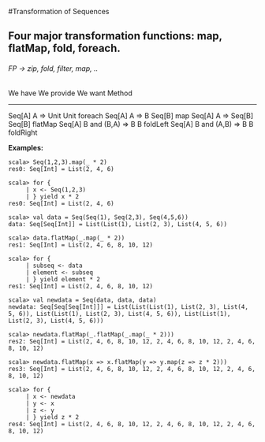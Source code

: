 #Transformation of Sequences

## Four major transformation functions: map, flatMap, fold, foreach.

###### FP -> zip, fold, filter, map, ..

We have          We provide          We want          Method
-------          ----------          -------          ------
Seq[A]           A => Unit           Unit             foreach
Seq[A]           A => B              Seq[B]           map
Seq[A]           A => Seq[B]         Seq[B]           flatMap
Seq[A]           B and (B,A) => B    B                foldLeft
Seq[A]           B and (A,B) => B    B                foldRight

**Examples:**
```
scala> Seq(1,2,3).map(_ * 2)
res0: Seq[Int] = List(2, 4, 6)

scala> for {
     | x <- Seq(1,2,3)
     | } yield x * 2
res0: Seq[Int] = List(2, 4, 6)

scala> val data = Seq(Seq(1), Seq(2,3), Seq(4,5,6))
data: Seq[Seq[Int]] = List(List(1), List(2, 3), List(4, 5, 6))

scala> data.flatMap(_.map(_ * 2))
res1: Seq[Int] = List(2, 4, 6, 8, 10, 12)

scala> for {
     | subseq <- data
     | element <- subseq
     | } yield element * 2
res1: Seq[Int] = List(2, 4, 6, 8, 10, 12)

scala> val newdata = Seq(data, data, data)
newdata: Seq[Seq[Seq[Int]]] = List(List(List(1), List(2, 3), List(4, 5, 6)), List(List(1), List(2, 3), List(4, 5, 6)), List(List(1), List(2, 3), List(4, 5, 6)))

scala> newdata.flatMap(_.flatMap(_.map(_ * 2)))
res2: Seq[Int] = List(2, 4, 6, 8, 10, 12, 2, 4, 6, 8, 10, 12, 2, 4, 6, 8, 10, 12)

scala> newdata.flatMap(x => x.flatMap(y => y.map(z => z * 2)))
res3: Seq[Int] = List(2, 4, 6, 8, 10, 12, 2, 4, 6, 8, 10, 12, 2, 4, 6, 8, 10, 12)

scala> for {
     | x <- newdata
     | y <- x
     | z <- y
     | } yield z * 2
res4: Seq[Int] = List(2, 4, 6, 8, 10, 12, 2, 4, 6, 8, 10, 12, 2, 4, 6, 8, 10, 12)


```

